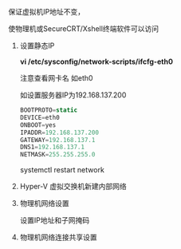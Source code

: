 保证虚拟机IP地址不变，

使物理机或SecureCRT/Xshell终端软件可以访问

1. 设置静态IP

   **vi /etc/sysconfig/network-scripts/ifcfg-eth0**

   注意查看网卡名 如eth0

   如设置服务器IP为192.168.137.200

   ```typescript
   BOOTPROTO=static
   DEVICE=eth0
   ONBOOT=yes
   IPADDR=192.168.137.200
   GATEWAY=192.168.137.1
   DNS1=192.168.137.1
   NETMASK=255.255.255.0
   ```

   systemctl restart network

2. Hyper-V 虚拟交换机新建内部网络

3. 物理机网络设置

   设置IP地址和子网掩码

4. 物理机网络连接共享设置

